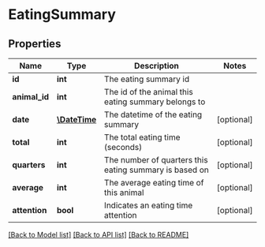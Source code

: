 # EatingSummary

## Properties
Name | Type | Description | Notes
------------ | ------------- | ------------- | -------------
**id** | **int** | The eating summary id | 
**animal_id** | **int** | The id of the animal this eating summary belongs to | 
**date** | [**\DateTime**](\DateTime.md) | The datetime of the eating summary | [optional] 
**total** | **int** | The total eating time (seconds) | [optional] 
**quarters** | **int** | The number of quarters this eating summary is based on | [optional] 
**average** | **int** | The average eating time of this animal | [optional] 
**attention** | **bool** | Indicates an eating time attention | [optional] 

[[Back to Model list]](../README.md#documentation-for-models) [[Back to API list]](../README.md#documentation-for-api-endpoints) [[Back to README]](../README.md)


